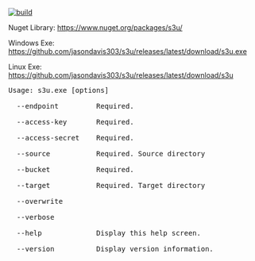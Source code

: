 [![build](https://github.com/jasondavis303/s3u/actions/workflows/build.yml/badge.svg)](https://github.com/jasondavis303/s3u/actions/workflows/build.yml)

Nuget Library: https://www.nuget.org/packages/s3u/

Windows Exe: https://github.com/jasondavis303/s3u/releases/latest/download/s3u.exe

Linux Exe: https://github.com/jasondavis303/s3u/releases/latest/download/s3u

<pre>
Usage: s3u.exe [options]

  --endpoint         Required.

  --access-key       Required.

  --access-secret    Required.

  --source           Required. Source directory

  --bucket           Required.

  --target           Required. Target directory

  --overwrite

  --verbose

  --help             Display this help screen.

  --version          Display version information.

</pre>
